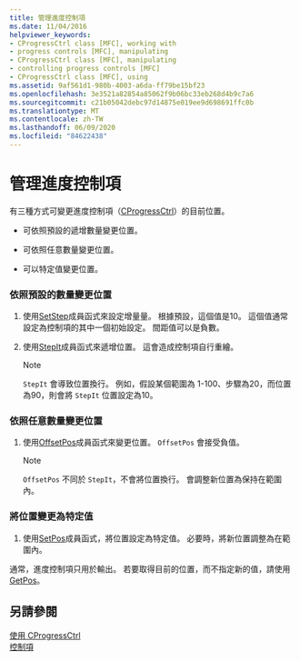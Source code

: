 ```yaml
---
title: 管理進度控制項
ms.date: 11/04/2016
helpviewer_keywords:
- CProgressCtrl class [MFC], working with
- progress controls [MFC], manipulating
- CProgressCtrl class [MFC], manipulating
- controlling progress controls [MFC]
- CProgressCtrl class [MFC], using
ms.assetid: 9af561d1-980b-4003-a6da-ff79be15bf23
ms.openlocfilehash: 3e3521a82854a85062f9b06bc33eb268d4b9c7a6
ms.sourcegitcommit: c21b05042debc97d14875e019ee9d698691ffc0b
ms.translationtype: MT
ms.contentlocale: zh-TW
ms.lasthandoff: 06/09/2020
ms.locfileid: "84622438"
---
```

# <a name="manipulating-the-progress-control"></a>管理進度控制項

有三種方式可變更進度控制項（[CProgressCtrl](reference/cprogressctrl-class.md)）的目前位置。

- 可依照預設的遞增數量變更位置。

- 可依照任意數量變更位置。

- 可以特定值變更位置。

### <a name="to-change-the-position-by-a-preset-amount"></a>依照預設的數量變更位置

1. 使用[SetStep](reference/cprogressctrl-class.md#setstep)成員函式來設定增量量。 根據預設，這個值是10。 這個值通常設定為控制項的其中一個初始設定。 間距值可以是負數。

1. 使用[StepIt](reference/cprogressctrl-class.md#stepit)成員函式來遞增位置。 這會造成控制項自行重繪。

    > [!NOTE]
    >  `StepIt` 會導致位置換行。 例如，假設某個範圍為 1-100、步驟為20，而位置為90，則會將 `StepIt` 位置設定為10。

### <a name="to-change-the-position-by-an-arbitrary-amount"></a>依照任意數量變更位置

1. 使用[OffsetPos](reference/cprogressctrl-class.md#offsetpos)成員函式來變更位置。 `OffsetPos` 會接受負值。

    > [!NOTE]
    >  `OffsetPos` 不同於 `StepIt`，不會將位置換行。 會調整新位置為保持在範圍內。

### <a name="to-change-the-position-to-a-specific-value"></a>將位置變更為特定值

1. 使用[SetPos](reference/cprogressctrl-class.md#setpos)成員函式，將位置設定為特定值。 必要時，將新位置調整為在範圍內。

通常，進度控制項只用於輸出。 若要取得目前的位置，而不指定新的值，請使用[GetPos](reference/cprogressctrl-class.md#getpos)。

## <a name="see-also"></a>另請參閱

[使用 CProgressCtrl](using-cprogressctrl.md)<br/>
[控制項](controls-mfc.md)
